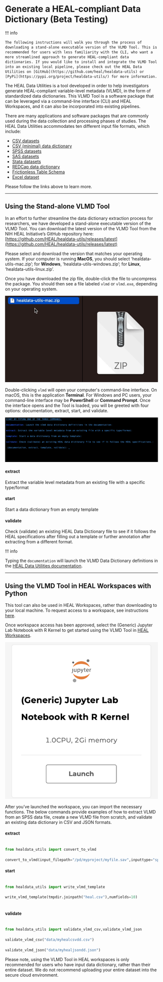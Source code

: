 # Generate a HEAL-compliant Data Dictionary (Beta Testing)

!!! info

    The following instructions will walk you through the process of downloading a stand-alone executable version of the VLMD Tool. This is recommended for users with less familiarity with the CLI, who want a more streamlined approach to generate HEAL-compliant data dictionaries. If you would like to install and integrate the VLMD Tool into an existing local pipeline, please check out the HEAL Data Utilities on [GitHub](https://github.com/heal/healdata-utils) or [PyPi](https://pypi.org/project/healdata-utils/) for more information.

The HEAL Data Utilities is a tool developed in order to help investigators generate HEAL-compliant variable-level metadata (VLMD), in the form of standardized data dictionaries. This VLMD Tool is a software package that can be leveraged via a command-line interface (CLI) and HEAL Workspaces, and it can also be incorporated into existing pipelines. 

There are many applications and software packages that are commonly used during the data collection and processing phases of studies. The HEAL Data Utilities accommodates ten different input file formats, which include:

- [CSV datasets](https://heal.github.io/healdata-utils/vlmd/extract/csvdata)
- [CSV (minimal) data dictionary](https://heal.github.io/healdata-utils/vlmd/extract/csvdd)
- [SPSS datasets](https://heal.github.io/healdata-utils/vlmd/extract/spss)
- [SAS datasets](https://heal.github.io/healdata-utils/vlmd/extract/sas)
- [Stata datasets](https://heal.github.io/healdata-utils/vlmd/extract/stata)
- [REDCap data dictionary](https://heal.github.io/healdata-utils/vlmd/extract/redcapcsv)
- [Frictionless Table Schema](https://heal.github.io/healdata-utils/vlmd/extract/frictionlessschema)
- [Excel dataset](https://heal.github.io/healdata-utils/vlmd/extract/exceldata)

Please follow the links above to learn more. 

---

## Using the Stand-alone VLMD Tool

In an effort to further streamline the data dictionary extraction process for researchers, we have developed a stand-alone executable version of the VLMD Tool. You can download the latest version of the VLMD Tool from the NIH HEAL Initiative’s GitHub repository here: [https://github.com/HEAL/healdata-utils/releases/latest](https://github.com/HEAL/healdata-utils/releases/latest)

Please select and download the version that matches your operating system. If your computer is running **MacOS**, you should select ‘healdata-utils-mac.zip’; for **Windows**, ‘healdata-utils-windows.zip’; for **Linux**, ‘healdata-utils-linux.zip’.

Once you have downloaded the zip file, double-click the file to uncompress the package. You should then see a file labeled `vlmd` or `vlmd.exe`, depending on your operating system. 

![](../img/uncompress_vlmd_tool.gif)

Double-clicking `vlmd` will open your computer's command-line interface. On macOS, this is the application **Terminal**. For Windows and PC users, your command-line interface may be **PowerShell** or **Command Prompt**.  Once the interface opens and the Tool is loaded, you will be greeted with four options: documentation, extract, start, and validate. 

![](../img/vlmd_interface.gif)

#### extract
Extract the variable level metadata from an existing file with a specific type/format

#### start
Start a data dictionary from an empty template

#### validate 
Check (validate) an existing HEAL Data Dictionary file to see if it follows the HEAL specifications after filling out a template or further annotation after extracting from a different format.

!!! info

Typing the `documentation` will launch the VLMD Data Dictionary definitions in the [HEAL Data Utilities documentation](https://heal.github.io/healdata-utils/vlmd/#csv-and-json-data-dictionary-definitions).

---

## Using the VLMD Tool in HEAL Workspaces with Python

This tool can also be used in HEAL Workspaces, rather than downloading to your local machine. To request access to a workspace, see instructions [here](./heal_workspace_registration.md).

Once workspace access has been approved, select the (Generic) Jupyter Lab Notebook with R Kernel to get started using the VLMD Tool in [HEAL Workspaces](https://healdata.org/portal/workspace).  

![](../img/generic_workspace_image.png)

After you’ve launched the workspace, you can import the necessary functions. The below commands provide examples of how to extract VLMD from an SPSS data file, create a new VLMD file from scratch, and validate an existing data dictionary in CSV and JSON formats. 

#### extract
```python

from healdata_utils import convert_to_vlmd

convert_to_vlmd(input_filepath="/pd/myproject/myfile.sav",inputtype="spss")

```
#### start
```python

from healdata_utils import write_vlmd_template

write_vlmd_template(tmpdir.joinpath("heal.csv"),numfields=10)
    
```
#### validate 
```python

from healdata_utils import validate_vlmd_csv,validate_vlmd_json

validate_vlmd_csv("data/myhealcsvdd.csv")

validate_vlmd_json("data/myhealjsondd.json")

```

Please note, using the VLMD Tool in HEAL workspaces is only recommended for users who have input data dictionary, rather than their entire dataset. We do not recommend uploading your entire dataset into the secure cloud environment. 
